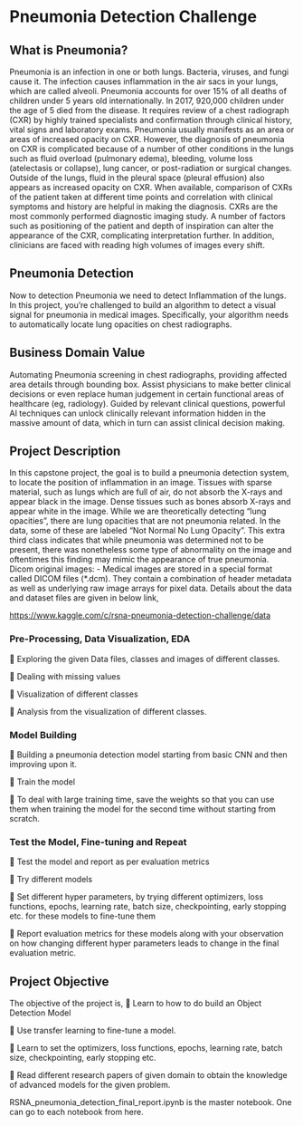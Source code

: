 #                                                                              Pneumonia Detection Challenge
## What is Pneumonia?
  Pneumonia is an infection in one or both lungs. Bacteria, viruses, and fungi cause it. The infection causes inflammation in the air sacs in your lungs, which are called alveoli.
Pneumonia accounts for over 15% of all deaths of children under 5 years old internationally. In 2017, 920,000 children under the age of 5 died from the disease. It requires review of a chest radiograph (CXR) by highly trained specialists and confirmation through clinical history, vital signs and laboratory exams. Pneumonia usually manifests as an area or areas of increased opacity on CXR. However, the diagnosis of pneumonia on CXR is complicated because of a number of other conditions in the lungs such as fluid overload (pulmonary edema), bleeding, volume loss (atelectasis or collapse), lung cancer, or post-radiation or surgical changes. Outside of the lungs, fluid in the pleural space (pleural effusion) also appears as increased opacity on CXR. When available, comparison of CXRs of the patient taken at different time points and correlation with clinical symptoms and history are helpful in making the diagnosis.
CXRs are the most commonly performed diagnostic imaging study. A number of factors such as positioning of the patient and depth of inspiration can alter the appearance of the CXR, complicating interpretation further. In addition, clinicians are faced with reading high volumes of images every shift.

## Pneumonia Detection
  Now to detection Pneumonia we need to detect Inflammation of the lungs. In this project, you’re challenged to build an algorithm to detect a visual signal for pneumonia in medical images. Specifically, your algorithm needs to automatically locate lung opacities on chest radiographs.

## Business Domain Value 
  Automating Pneumonia screening in chest radiographs, providing affected area details through bounding box. Assist physicians to make better clinical decisions or even replace human judgement in certain functional areas of healthcare (eg, radiology). Guided by relevant clinical questions, powerful AI techniques can unlock clinically relevant information hidden in the massive amount of data, which in turn can assist clinical decision making.
## Project Description
  In this capstone project, the goal is to build a pneumonia detection system, to locate the position of inflammation in an image.
Tissues with sparse material, such as lungs which are full of air, do not absorb the X-rays and appear black in the image. Dense tissues such as bones absorb X-rays and appear white in the image.
While we are theoretically detecting “lung opacities”, there are lung opacities that are not pneumonia related.
In the data, some of these are labeled “Not Normal No Lung Opacity”. This extra third class indicates that while pneumonia was determined not to be present, there was nonetheless some type of abnormality on the image and oftentimes this finding may mimic the appearance of true pneumonia.
Dicom original images: - Medical images are stored in a special format called DICOM files (*.dcm). They contain a combination of header metadata as well as underlying raw image arrays for pixel data.
Details about the data and dataset files are given in below link,

https://www.kaggle.com/c/rsna-pneumonia-detection-challenge/data

### Pre-Processing, Data Visualization, EDA
 Exploring the given Data files, classes and images of different classes.

 Dealing with missing values

 Visualization of different classes

 Analysis from the visualization of different classes.

### Model Building
 Building a pneumonia detection model starting from basic CNN and then improving upon it.

 Train the model

 To deal with large training time, save the weights so that you can use them when training the model for the second time without starting from scratch. 

### Test the Model, Fine-tuning and Repeat 
 Test the model and report as per evaluation metrics 

 Try different models 

 Set different hyper parameters, by trying different optimizers, loss functions, epochs, learning rate, batch size, checkpointing, early stopping etc. for these models to fine-tune them 

 Report evaluation metrics for these models along with your observation on how changing different hyper parameters leads to change in the final evaluation metric.

## Project Objective

The objective of the project is,
 Learn to how to do build an Object Detection Model

 Use transfer learning to fine-tune a model. 

 Learn to set the optimizers, loss functions, epochs, learning rate, batch size, checkpointing, early stopping etc.

 Read different research papers of given domain to obtain the knowledge of advanced models for the given problem.


RSNA_pneumonia_detection_final_report.ipynb is the master notebook. One can go to each notebook from here.

